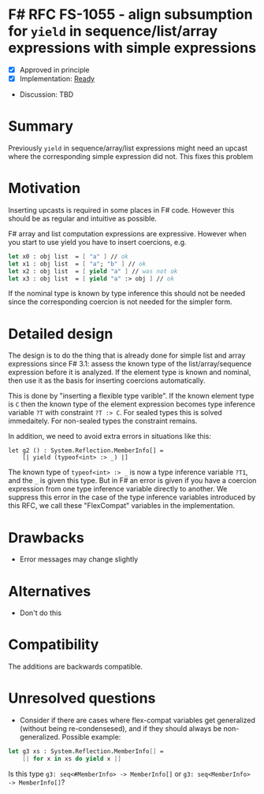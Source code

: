 # F# RFC FS-1055 - align subsumption for `yield` in sequence/list/array expressions with simple expressions


* [x] Approved in principle 
* [x] Implementation: [Ready](https://github.com/Microsoft/visualfsharp/pull/4930)
* Discussion: TBD

# Summary
[summary]: #summary

Previously `yield` in sequence/array/list expressions might need an upcast where the corresponding simple expression did not.
This fixes this problem

# Motivation
[motivation]: #motivation

Inserting upcasts is required in some places in F# code. However this should be as regular and intuitive as possible.

F# array and list computation expressions are expressive. However when you start to use yield you have to insert coercions, e.g.

```fsharp
let x0 : obj list  = [ "a" ] // ok
let x1 : obj list  = [ "a"; "b" ] // ok
let x2 : obj list  = [ yield "a" ] // was not ok
let x3 : obj list  = [ yield "a" :> obj ] // ok
```
If the nominal type is known by type inference this should not be needed
since the corresponding coercion is not needed for the simpler form.


# Detailed design
[design]: #detailed-design

The design is to do the thing that is already done for simple list and array expressions since F# 3.1: assess the known type of the
list/array/sequence expression before it is analyzed. If the element type is known and nominal, then use it as the basis for inserting
coercions automatically.

This is done by "inserting a flexible type varible". If the known element type is `C` then the known type of the element expression
becomes type inference variable `?T` with constraint `?T :> C`.  For sealed types this is solved immedaitely. For non-sealed types
the constraint remains. 


In addition, we need to avoid extra errors in situations like this:
```
let g2 () : System.Reflection.MemberInfo[] = 
    [| yield (typeof<int> :> _) |]
```
The known type of `typeof<int> :> _` is now a type inference variable `?T1`, and the `_` is given this type.  But in F#
an error is given if you have a coercion expression from one type inference variable directly to another. We suppress this
error in the case of the type inference variables introduced by this RFC, we call these "FlexCompat" variables in the implementation.

# Drawbacks
[drawbacks]: #drawbacks

* Error messages may change slightly

# Alternatives
[alternatives]: #alternatives

* Don't do this

# Compatibility
[compatibility]: #compatibility

The additions are backwards compatible.  


# Unresolved questions
[unresolved]: #unresolved-questions

* Consider if there are cases where flex-compat variables get generalized (without being re-condensesed),
  and if they should always be non-generalized. Possible example:

```fsharp
let g3 xs : System.Reflection.MemberInfo[] = 
    [| for x in xs do yield x |]
```

Is this type `g3: seq<#MemberInfo> -> MemberInfo[]` or  `g3: seq<MemberInfo> -> MemberInfo[]`?

